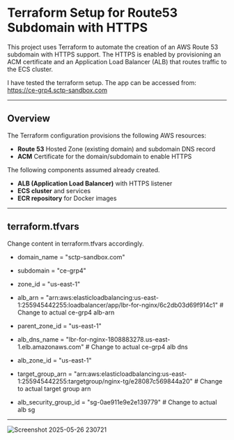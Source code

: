 
# Terraform Setup for Route53 Subdomain with HTTPS
This project uses Terraform to automate the creation of an AWS Route 53 subdomain with HTTPS support. The HTTPS is enabled by provisioning an ACM certificate and an Application Load Balancer (ALB) that routes traffic to the ECS cluster.

I have tested the terraform setup. The app can be accessed from: https://ce-grp4.sctp-sandbox.com

---

## Overview

The Terraform configuration provisions the following AWS resources:
- **Route 53** Hosted Zone (existing domain) and subdomain DNS record
- **ACM** Certificate for the domain/subdomain to enable HTTPS

The following components assumed already created.
- **ALB (Application Load Balancer)** with HTTPS listener
- **ECS cluster** and services 
- **ECR repository** for Docker images

---


## terraform.tfvars 
Change content in terraform.tfvars accordingly.

- domain_name          = "sctp-sandbox.com"
- subdomain            = "ce-grp4"
- zone_id              = "us-east-1"
- alb_arn              = "arn:aws:elasticloadbalancing:us-east-1:255945442255:loadbalancer/app/lbr-for-nginx/6c2db03d69f914c1" # Change to actual ce-grp4 alb-arn
- parent_zone_id       = "us-east-1"
- alb_dns_name         = "lbr-for-nginx-1808883278.us-east-1.elb.amazonaws.com" # Change to actual ce-grp4 alb dns
- alb_zone_id          = "us-east-1"

- target_group_arn      = "arn:aws:elasticloadbalancing:us-east-1:255945442255:targetgroup/nginx-tg/e28087c569844a20" # Change to actual target group arn
- alb_security_group_id = "sg-0ae911e9e2e139779" # Change to actual alb sg


---

![Screenshot 2025-05-26 230721](https://github.com/user-attachments/assets/5de1f742-cc24-4836-9b7c-91e7e69d0bdd)

